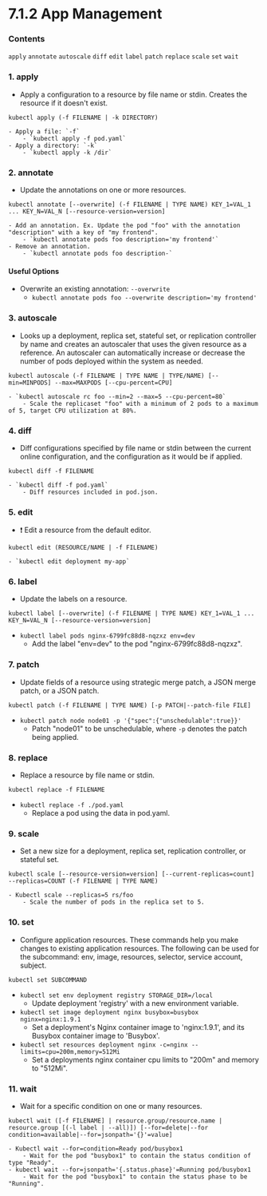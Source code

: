 # 7.1.2 App Management

### Contents
`apply` `annotate` `autoscale` `diff` `edit` `label` `patch` `replace` `scale` `set` `wait`

### 1. apply
- Apply a configuration to a resource by file name or stdin. Creates the resource if it doesn't exist.
```
kubectl apply (-f FILENAME | -k DIRECTORY)
```
    - Apply a file: `-f`
        - `kubectl apply -f pod.yaml`
    - Apply a directory: `-k`
        - `kubectl apply -k /dir`

### 2. annotate
- Update the annotations on one or more resources.
```
kubectl annotate [--overwrite] (-f FILENAME | TYPE NAME) KEY_1=VAL_1 ... KEY_N=VAL_N [--resource-version=version]
```
    - Add an annotation. Ex. Update the pod "foo" with the annotation "description" with a key of "my frontend".
        - `kubectl annotate pods foo description='my frontend'`
    - Remove an annotation.
        - `kubectl annotate pods foo description-`

#### Useful Options
- Overwrite an existing annotation: `--overwrite`
    - `kubectl annotate pods foo --overwrite description='my frontend'`

### 3. autoscale
- Looks up a deployment, replica set, stateful set, or replication controller by name and creates an autoscaler that uses the given resource as a reference. An autoscaler can automatically increase or decrease the number of pods deployed within the system as needed.
```
kubectl autoscale (-f FILENAME | TYPE NAME | TYPE/NAME) [--min=MINPODS] --max=MAXPODS [--cpu-percent=CPU]
```
    - `kubectl autoscale rc foo --min=2 --max=5 --cpu-percent=80`
        - Scale the replicaset "foo" with a minimum of 2 pods to a maximum of 5, target CPU utilization at 80%.

### 4. diff
- Diff configurations specified by file name or stdin between the current online configuration, and the configuration as it would be if applied.
```
kubectl diff -f FILENAME
```
    - `kubectl diff -f pod.yaml`
        - Diff resources included in pod.json.

### 5. edit
- ❗️ Edit a resource from the default editor.
```
kubectl edit (RESOURCE/NAME | -f FILENAME)
```
    - `kubectl edit deployment my-app` 

### 6. label
- Update the labels on a resource.
```
kubectl label [--overwrite] (-f FILENAME | TYPE NAME) KEY_1=VAL_1 ... KEY_N=VAL_N [--resource-version=version]
```
- `kubectl label pods nginx-6799fc88d8-nqzxz env=dev`
    - Add the label "env=dev" to the pod "nginx-6799fc88d8-nqzxz".

### 7. patch
- Update fields of a resource using strategic merge patch, a JSON merge patch, or a JSON patch.
```
kubectl patch (-f FILENAME | TYPE NAME) [-p PATCH|--patch-file FILE]
```
- `kubectl patch node node01 -p '{"spec":{"unschedulable":true}}'`
    - Patch "node01" to be unschedulable, where `-p` denotes the patch being applied. 

### 8. replace
- Replace a resource by file name or stdin.
```
kubectl replace -f FILENAME
```
- `kubectl replace -f ./pod.yaml`
    - Replace a pod using the data in pod.yaml. 

### 9. scale
- Set a new size for a deployment, replica set, replication controller, or stateful set.
```
kubectl scale [--resource-version=version] [--current-replicas=count] --replicas=COUNT (-f FILENAME | TYPE NAME)
```
    - Kubectl scale --replicas=5 rs/foo
        - Scale the number of pods in the replica set to 5. 

### 10. set
- Configure application resources. These commands help you make changes to existing application resources. The following can be used for the subcommand: env, image, resources, selector, service account, subject.
```
kubectl set SUBCOMMAND
```
- `kubectl set env deployment registry STORAGE_DIR=/local`
    - Update deployment 'registry' with a new environment variable.
- `kubectl set image deployment nginx busybox=busybox nginx=nginx:1.9.1`
    - Set a deployment's Nginx container image to 'nginx:1.9.1', and its Busybox container image to 'Busybox'.
- `kubectl set resources deployment nginx -c=nginx --limits=cpu=200m,memory=512Mi`
    - Set a deployments nginx container cpu limits to "200m" and memory to "512Mi".

### 11. wait 
- Wait for a specific condition on one or many resources.
```
kubectl wait ([-f FILENAME] | resource.group/resource.name | resource.group [(-l label | --all)]) [--for=delete|--for condition=available|--for=jsonpath='{}'=value]
```
    - Kubectl wait --for=condition=Ready pod/busybox1 
        - Wait for the pod "busybox1" to contain the status condition of type "Ready".
    - kubectl wait --for=jsonpath='{.status.phase}'=Running pod/busybox1
        - Wait for the pod "busybox1" to contain the status phase to be "Running".
